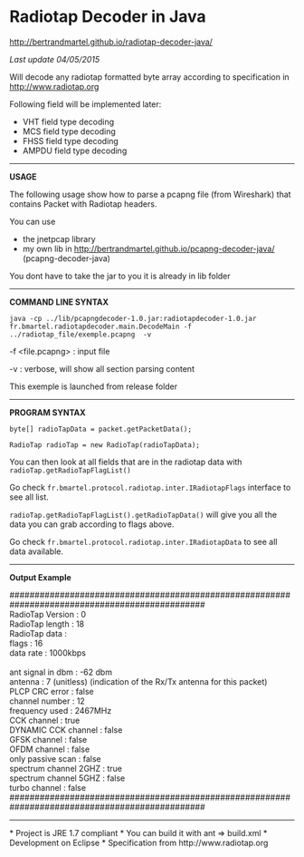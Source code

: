 # Radiotap Decoder in Java #

http://bertrandmartel.github.io/radiotap-decoder-java/

<i>Last update 04/05/2015</i>

Will decode any radiotap formatted byte array according to specification in http://www.radiotap.org

Following field will be implemented later:
* VHT field type decoding
* MCS field type decoding
* FHSS field type decoding
* AMPDU field type decoding

<hr/>

<b>USAGE</b>

The following usage show how to parse a pcapng file (from Wireshark) that contains Packet with Radiotap headers.

You can use 
* the jnetpcap library 
* my own lib in http://bertrandmartel.github.io/pcapng-decoder-java/ (pcapng-decoder-java)

You dont have to take the jar to you it is already in lib folder

<hr/>

<b>COMMAND LINE SYNTAX</b> 

``java -cp ../lib/pcapngdecoder-1.0.jar:radiotapdecoder-1.0.jar  fr.bmartel.radiotapdecoder.main.DecodeMain -f ../radiotap_file/exemple.pcapng  -v``

-f <file.pcapng> : input file

-v               : verbose, will show all section parsing content

This exemple is launched from release folder

<hr/>

<b>PROGRAM SYNTAX</b>

``byte[] radioTapData = packet.getPacketData();``

``RadioTap radioTap = new RadioTap(radioTapData);``

You can then look at all fields that are in the radiotap data with ``radioTap.getRadioTapFlagList()``

Go check ``fr.bmartel.protocol.radiotap.inter.IRadiotapFlags`` interface to see all list.

``radioTap.getRadioTapFlagList().getRadioTapData()`` will give you all the data you can grab according to flags above.

Go check ``fr.bmartel.protocol.radiotap.inter.IRadiotapData`` to see all data available.

<hr/>

<b>Output Example</b>

###############################################################################################<br/>
RadioTap Version : 0<br/>
RadioTap length  : 18<br/>
RadioTap data    : <br/>
	flags                : 16<br/>
	data rate            : 1000kbps<br/><br/>
	ant signal in dbm    : -62 dbm<br/>
	antenna              : 7 (unitless) (indication of the Rx/Tx antenna for this packet)<br/>
	PLCP CRC error       : false<br/>
		channel number         : 12<br/>
		frequency used         : 2467MHz<br/>
		CCK channel            : true<br/>
		DYNAMIC CCK channel    : false<br/>
		GFSK channel           : false<br/>
		OFDM channel           : false<br/>
		only passive scan      : false<br/>
		spectrum channel 2GHZ  : true<br/>
		spectrum channel 5GHZ  : false<br/>
		turbo channel          : false<br/>
###############################################################################################<br/>
<hr/>
* Project is JRE 1.7 compliant
* You can build it with ant => build.xml
* Development on Eclipse 
* Specification from http://www.radiotap.org
